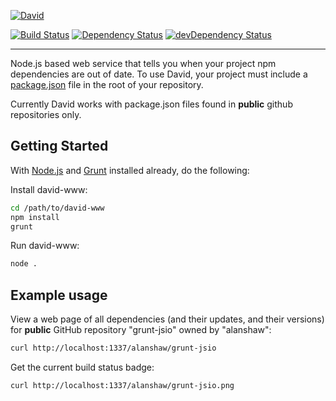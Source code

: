 [![David](https://raw.github.com/alanshaw/david-www/master/david.png)](https://david-dm.org/)

[![Build Status](https://travis-ci.org/alanshaw/david-www.png?branch=master)](https://travis-ci.org/alanshaw/david-www)
[![Dependency Status](https://david-dm.org/alanshaw/david-www.png)](https://david-dm.org/alanshaw/david-www)
[![devDependency Status](https://david-dm.org/alanshaw/david-www/dev-status.png)](https://david-dm.org/alanshaw/david-www#info=devDependencies)

___

Node.js based web service that tells you when your project npm dependencies are out of date.
To use David, your project must include a [package.json](https://npmjs.org/doc/json.html)
file in the root of your repository.

Currently David works with package.json files found in __public__ github repositories only.

Getting Started
---------------

With [Node.js](http://nodejs.org/) and [Grunt](http://gruntjs.com/) installed already,
do the following:

Install david-www:

```sh
cd /path/to/david-www
npm install
grunt
```

Run david-www:

```sh
node .
```


Example usage
-------------

View a web page of all dependencies (and their updates, and their versions)
for __public__ GitHub repository "grunt-jsio" owned by "alanshaw":

```sh
curl http://localhost:1337/alanshaw/grunt-jsio
```

Get the current build status badge:

```sh
curl http://localhost:1337/alanshaw/grunt-jsio.png
```
